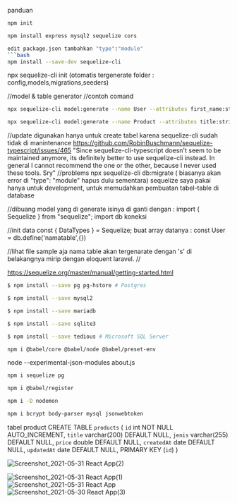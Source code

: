 panduan

```bash
npm init
```
```bash
npm install express mysql2 sequelize cors
```
```bash
edit package.json tambahkan "type":"module"
```bash
npm install --save-dev sequelize-cli
```

npx sequelize-cli init (otomatis tergenerate folder : config,models,migrations,seeders)

//model & table generator
//contoh comand
```bash
npx sequelize-cli model:generate --name User --attributes first_name:string,last_name:string,email:string,password:string
```
```bash
npx sequelize-cli model:generate --name Product --attributes title:string,price:integer
```
//update
digunakan hanya untuk create tabel karena sequelize-cli sudah tidak di manintenance 
https://github.com/RobinBuschmann/sequelize-typescript/issues/465 
"Since sequelize-cli-typescript doesn't seem to be maintained anymore, its definitely better to use sequelize-cli instead. In general I cannot recommend the one or the other, because I never used these tools. Sry"
//problems
npx sequelize-cli db:migrate ( biasanya akan error di "type": "module" hapus dulu sementara)
sequelize saya pakai hanya untuk development, untuk memudahkan pembuatan tabel-table di database 

//dibuang
model yang di generate isinya di ganti dengan :
import { Sequelize } from "sequelize";
import db koneksi

//init data
const { DataTypes } = Sequelize;
buat array datanya :
const User = db.define('namatable',{})

//lihat file sample aja
nama table akan tergenarate dengan 's' di belakangnya mirip dengan eloquent laravel.
//

https://sequelize.org/master/manual/getting-started.html
```bash
$ npm install --save pg pg-hstore # Postgres
```
```bash
$ npm install --save mysql2
```
```bash
$ npm install --save mariadb
```
```bash
$ npm install --save sqlite3
```
```bash
$ npm install --save tedious # Microsoft SQL Server
```
```bash
npm i @babel/core @babel/node @babel/preset-env
````
node --experimental-json-modules about.js
```bash
npm i sequelize pg
```
```bash
npm i @babel/register
```
```bash
npm i -D nodemon
```
```bash
npm i bcrypt body-parser mysql jsonwebtoken
```


tabel product
CREATE TABLE `products` (
  `id` int NOT NULL AUTO_INCREMENT,
  `title` varchar(200) DEFAULT NULL,
  `jenis` varchar(255) DEFAULT NULL,
  `price` double DEFAULT NULL,
  `createdAt` date DEFAULT NULL,
  `updatedAt` date DEFAULT NULL,
  PRIMARY KEY (`id`)
)

![Screenshot_2021-05-31 React App(2)](https://user-images.githubusercontent.com/83107580/120125652-91895200-c1b1-11eb-8a64-7515c7b9262e.png)

![Screenshot_2021-05-31 React App(1)](https://user-images.githubusercontent.com/83107580/120125669-a49c2200-c1b1-11eb-8333-539382453b4c.png)
![Screenshot_2021-05-31 React App](https://user-images.githubusercontent.com/83107580/120125675-a6fe7c00-c1b1-11eb-9b04-bcf31b79e0ba.png)
![Screenshot_2021-05-30 React App(3)](https://user-images.githubusercontent.com/83107580/120125680-ab2a9980-c1b1-11eb-8846-0be0970b0767.png)

